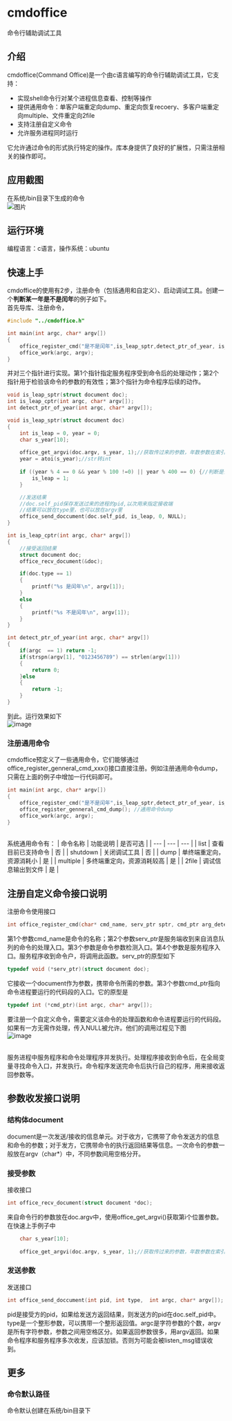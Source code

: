# cmdoffice
命令行辅助调试工具

## 介绍
cmdoffice(Command Office)是一个由c语言编写的命令行辅助调试工具，它支持：
+ 实现shell命令行对某个进程信息查看、控制等操作
+ 提供通用命令：单客户端重定向dump、重定向恢复recoery、多客户端重定向multiple、文件重定向2file
+ 支持注册自定义命令
+ 允许服务进程同时运行

它允许通过命令的形式执行特定的操作。库本身提供了良好的扩展性，只需注册相关的操作即可。
## 应用截图
在系统/bin目录下生成的命令<br>
![图片](https://user-images.githubusercontent.com/48158080/182803423-869d252f-0c6a-4bd0-b696-2f6afb3bc086.png)



## 运行环境
编程语言：c语言，操作系统：ubuntu

## 快速上手
cmdoffice的使用有2步，注册命令（包括通用和自定义）、启动调试工具。创建一个**判断某一年是不是闰年**的例子如下。
<br>首先导库、注册命令，
``` c
#include "../cmdoffice.h"

int main(int argc, char* argv[])
{
    office_register_cmd("是不是闰年",is_leap_sptr,detect_ptr_of_year, is_leap_cptr);
    office_work(argc, argv);    
}
```
并对三个指针进行实现。第1个指针指定服务程序受到命令后的处理动作；第2个指针用于检验该命令的参数的有效性；第3个指针为命令程序后续的动作。
``` c
void is_leap_sptr(struct document doc);
int is_leap_cptr(int argc, char* argv[]);
int detect_ptr_of_year(int argc, char* argv[]);

void is_leap_sptr(struct document doc)
{
    int is_leap = 0, year = 0;
    char s_year[10];
    
    office_get_argvi(doc.argv, s_year, 1);//获取传过来的参数，年数参数在索引为1的位置
    year = atoi(s_year);//str转int
    
    if ((year % 4 == 0 && year % 100 !=0) || year % 400 == 0) {//判断是否为闰年的条件
        is_leap = 1;
    }

    //发送结果
    //doc.self_pid保存发送过来的进程的pid,以次用来指定接收端
    //结果可以放在type里，也可以放在argv里
    office_send_doccument(doc.self_pid, is_leap, 0, NULL);
}

int is_leap_cptr(int argc, char* argv[])
{
    //接受返回结果
    struct document doc;
    office_recv_document(&doc);

    if(doc.type == 1)
    {
        printf("%s 是闰年\n", argv[1]);
    }
    else
    {
        printf("%s 不是闰年\n", argv[1]);
    }
}

int detect_ptr_of_year(int argc, char* argv[])
{
    if(argc  == 1) return -1;
    if(strspn(argv[1], "0123456789") == strlen(argv[1]))
    {
        return 0;
    }else
    {
        return -1;
    }
}

```
到此。运行效果如下<br>
![image](https://user-images.githubusercontent.com/48158080/181672622-758f81c2-7d5f-427f-bb9b-d23e4d503920.png)


### 注册通用命令
cmdoffice预定义了一些通用命令，它们能够通过office_register_genneral_cmd_xxx()接口直接注册。例如注册通用命令dump，只需在上面的例子中增加一行代码即可。
``` c
int main(int argc, char* argv[])
{
    office_register_cmd("是不是闰年",is_leap_sptr,detect_ptr_of_year, is_leap_cptr);
    office_register_genneral_cmd_dump(); //通用命令dump
    office_work(argc, argv);    
}

``` 
<br>系统通用命令有：
| 命令名称 | 功能说明 | 是否可选 |
| --- | --- | --- |
| list | 查看目前已支持命令 | 否 |
| shutdown | 关闭调试工具 | 否 |
| dump |  单终端重定向，资源消耗小 | 是 | 
| multiple | 多终端重定向，资源消耗较高 | 是 |
| 2file | 调试信息输出到文件 | 是 |


## 注册自定义命令接口说明
注册命令使用接口
``` c
int office_register_cmd(char* cmd_name, serv_ptr sptr, cmd_ptr arg_detect_ptr, cmd_ptr cptr);
```
第1个参数cmd_name是命令的名称；第2个参数serv_ptr是服务端收到来自消息队列的命令的处理入口。第3个参数是命令参数检测入口。第4个参数是服务程序入口。服务程序收到命令户，将调用此函数。serv_ptr的原型如下
``` c
typedef void (*serv_ptr)(struct document doc);
```
它接收一个document作为参数，携带命令所需的参数。第3个参数cmd_ptr指向命令进程要运行的代码段的入口。它的原型是

``` c
typedef int (*cmd_ptr)(int argc, char* argv[]);
``` 
要注册一个自定义命令，需要定义该命令的处理函数和命令进程要运行的代码段。如果有一方无需作处理，传入NULL被允许。他们的调用过程见下图<br>
![image](https://user-images.githubusercontent.com/48158080/181724764-4c52403f-fc38-4bdf-9d1c-baa192a7adaf.png)

<br>服务进程中服务程序和命令处理程序并发执行。处理程序接收到命令后，在全局变量寻找命令入口，并发执行。命令程序发送完命令后执行自己的程序，用来接收返回参数等。

## 参数收发接口说明
### 结构体document
document是一次发送/接收的信息单元。对于收方，它携带了命令发送方的信息和命令的参数；对于发方，它携带命令的执行返回结果等信息。一次命令的参数一般放在argv（char*）中，不同参数间用空格分开。
### 接受参数
接收接口
``` c
int office_recv_document(struct document *doc);
``` 
来自命令行的参数放在doc.argv中，使用office_get_argvi()获取第i个位置参数。在快速上手例子中
``` c
    char s_year[10];
    
    office_get_argvi(doc.argv, s_year, 1);//获取传过来的参数，年数参数在索引为1的位置
``` 
### 发送参数
发送接口
``` c
int office_send_doccument(int pid, int type,  int argc, char* argv[]);
``` 
pid是接受方的pid，如果给发送方返回结果，则发送方的pid在doc.self_pid中。type是一个整形参数，可以携带一个整形返回值。argc是字符参数的个数，argv是所有字符参数，参数之间用空格区分。如果返回参数很多，用argv返回。如果命令程序和服务程序多次收发，应该加锁。否则为可能会被listen_msg错误收到。

## 更多
### 命令默认路径
命令默认创建在系统/bin目录下


